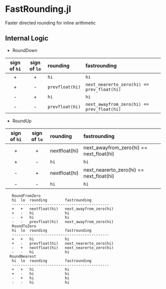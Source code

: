 # FastRounding.jl
Faster directed rounding for inline arithmetic


## Internal Logic

* RoundDown

| sign of `hi` | sign of `lo` | rounding | fastrounding |
|:--:|:--:|:--|:--|
| +  | +   | `hi` | `hi` |
| +  | -   | `prevfloat(hi)`  | `next_nearerto_zero(hi) == prev_float(hi)` |
| -  | +   | `hi`  | `hi` |
| -  | -   | `prevfloat(hi)`  | `next_awayfrom_zero(hi) == prev_float(hi)` |

* RoundUp

| sign of `hi` | sign of `lo` | rounding | fastrounding |
|:--:|:--:|:--|:--|
| +  | +   | nextfloat(hi) | next_awayfrom_zero(hi) == next_float(hi) |
| +  | -   | `hi`  | `hi` |
| -  | +   | nextfloat(hi) | next_nearerto_zero(hi) == next_float(hi) |
| -  | -   | `hi`  | `hi` |

       RoundFromZero
       hi  lo  rounding        fastrounding
       --------------------------------------------
       +   +   nextfloat(hi)   next_awayfrom_zero(hi)
       +   -   hi              hi
       -   +   hi              hi
       -   -   prevfloat(hi)   next_awayfrom_zero(hi)
       RoundToZero
       hi  lo  rounding        fastrounding
       --------------------------------------------
       +   +   hi              hi
       +   -   prevfloat(hi)   next_nearerto_zero(hi)
       -   +   nextfloat(hi)   next_nearerto_zero(hi)
       -   -   hi              hi
      RoundNearest
       hi  lo  rounding        fastrounding
       --------------------------------------------
       +   +   hi              hi
       +   -   hi              hi
       -   +   hi              hi
       -   -   hi              hi
